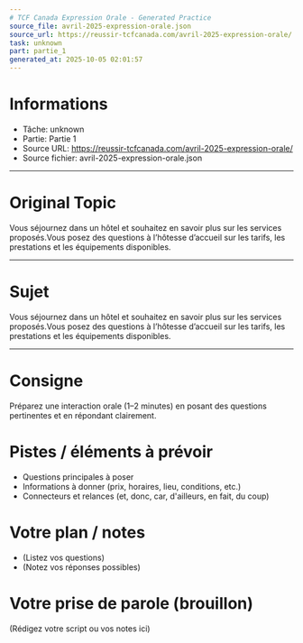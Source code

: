 ```yaml
---
# TCF Canada Expression Orale - Generated Practice
source_file: avril-2025-expression-orale.json
source_url: https://reussir-tcfcanada.com/avril-2025-expression-orale/
task: unknown
part: partie_1
generated_at: 2025-10-05 02:01:57
---
```


# Informations
- Tâche: unknown
- Partie: Partie 1
- Source URL: https://reussir-tcfcanada.com/avril-2025-expression-orale/
- Source fichier: avril-2025-expression-orale.json

---

# Original Topic
Vous séjournez dans un hôtel et souhaitez en savoir plus sur les services proposés.Vous posez des questions à l’hôtesse d’accueil sur les tarifs, les prestations et les équipements disponibles.

---

# Sujet
Vous séjournez dans un hôtel et souhaitez en savoir plus sur les services proposés.Vous posez des questions à l’hôtesse d’accueil sur les tarifs, les prestations et les équipements disponibles.

---
# Consigne
Préparez une interaction orale (1–2 minutes) en posant des questions pertinentes et en répondant clairement.

# Pistes / éléments à prévoir
- Questions principales à poser
- Informations à donner (prix, horaires, lieu, conditions, etc.)
- Connecteurs et relances (et, donc, car, d'ailleurs, en fait, du coup)

# Votre plan / notes
- (Listez vos questions)
- (Notez vos réponses possibles)

# Votre prise de parole (brouillon)
(Rédigez votre script ou vos notes ici)
